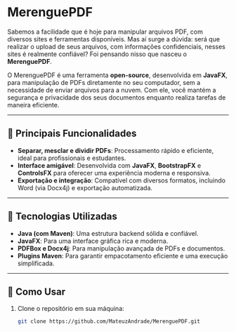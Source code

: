 # MerenguePDF

Sabemos a facilidade que é hoje para manipular arquivos PDF, com diversos sites e ferramentas disponíveis. Mas aí surge a dúvida: será que realizar o upload de seus arquivos, com informações confidenciais, nesses sites é realmente confiável? Foi pensando nisso que nasceu o **MerenguePDF**.

O MerenguePDF é uma ferramenta **open-source**, desenvolvida em **JavaFX**, para manipulação de PDFs diretamente no seu computador, sem a necessidade de enviar arquivos para a nuvem. Com ele, você mantém a segurança e privacidade dos seus documentos enquanto realiza tarefas de maneira eficiente.

---

## 🌟 Principais Funcionalidades

- **Separar, mesclar e dividir PDFs**: Processamento rápido e eficiente, ideal para profissionais e estudantes.
- **Interface amigável**: Desenvolvida com **JavaFX**, **BootstrapFX** e **ControlsFX** para oferecer uma experiência moderna e responsiva.
- **Exportação e integração**: Compatível com diversos formatos, incluindo Word (via Docx4j) e exportação automatizada.

---

## 🔧 Tecnologias Utilizadas

- **Java (com Maven)**: Uma estrutura backend sólida e confiável.
- **JavaFX**: Para uma interface gráfica rica e moderna.
- **PDFBox e Docx4j**: Para manipulação avançada de PDFs e documentos.
- **Plugins Maven**: Para garantir empacotamento eficiente e uma execução simplificada.

---

## 🚀 Como Usar

1. Clone o repositório em sua máquina:
   ```bash
   git clone https://github.com/MateuzAndrade/MerenguePDF.git
